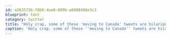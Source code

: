 ```yaml
---
id: a2635726-f8b0-4ae0-809b-a6808408e3c3
blueprint: text
category: twitter
title: "Holy crap, some of these 'moving to Canada' tweets are hilarious ow.ly/f5cVf"
caption: 'Holy crap, some of these ''moving to Canada'' tweets are hilarious <a href="http://ow.ly/f5cVf" title="http://ow.ly/f5cVf" class="link link_untco">ow.ly/f5cVf</a>'
---
```

